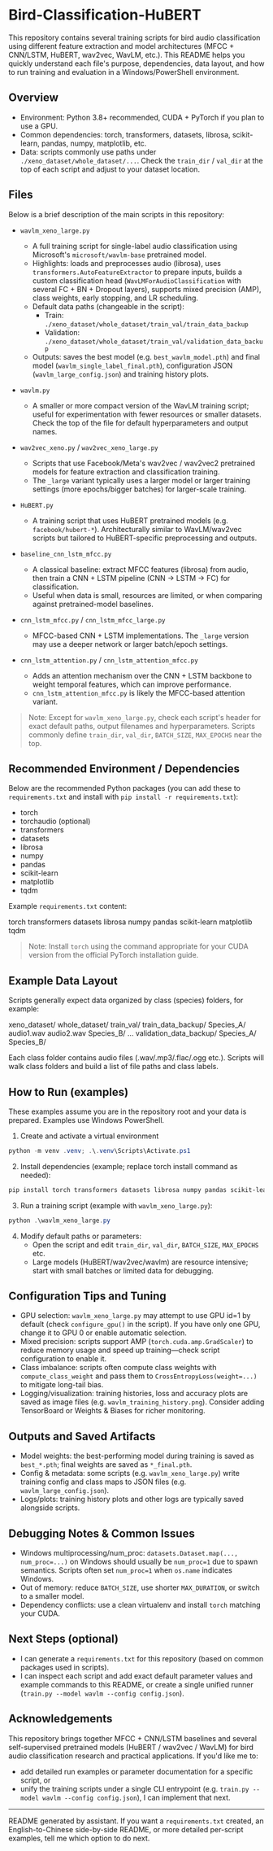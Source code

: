 # Bird-Classification-HuBERT

This repository contains several training scripts for bird audio classification using different feature extraction and model architectures (MFCC + CNN/LSTM, HuBERT, wav2vec, WavLM, etc.). This README helps you quickly understand each file's purpose, dependencies, data layout, and how to run training and evaluation in a Windows/PowerShell environment.

## Overview

- Environment: Python 3.8+ recommended, CUDA + PyTorch if you plan to use a GPU.
- Common dependencies: torch, transformers, datasets, librosa, scikit-learn, pandas, numpy, matplotlib, etc.
- Data: scripts commonly use paths under `./xeno_dataset/whole_dataset/...`. Check the `train_dir` / `val_dir` at the top of each script and adjust to your dataset location.

## Files

Below is a brief description of the main scripts in this repository:

- `wavlm_xeno_large.py`
  - A full training script for single-label audio classification using Microsoft's `microsoft/wavlm-base` pretrained model.
  - Highlights: loads and preprocesses audio (librosa), uses `transformers.AutoFeatureExtractor` to prepare inputs, builds a custom classification head (`WavLMForAudioClassification` with several FC + BN + Dropout layers), supports mixed precision (AMP), class weights, early stopping, and LR scheduling.
  - Default data paths (changeable in the script):
    - Train: `./xeno_dataset/whole_dataset/train_val/train_data_backup`
    - Validation: `./xeno_dataset/whole_dataset/train_val/validation_data_backup`
  - Outputs: saves the best model (e.g. `best_wavlm_model.pth`) and final model (`wavlm_single_label_final.pth`), configuration JSON (`wavlm_large_config.json`) and training history plots.

- `wavlm.py`
  - A smaller or more compact version of the WavLM training script; useful for experimentation with fewer resources or smaller datasets. Check the top of the file for default hyperparameters and output names.

- `wav2vec_xeno.py` / `wav2vec_xeno_large.py`
  - Scripts that use Facebook/Meta's wav2vec / wav2vec2 pretrained models for feature extraction and classification training.
  - The `_large` variant typically uses a larger model or larger training settings (more epochs/bigger batches) for larger-scale training.

- `HuBERT.py`
  - A training script that uses HuBERT pretrained models (e.g. `facebook/hubert-*`). Architecturally similar to WavLM/wav2vec scripts but tailored to HuBERT-specific preprocessing and outputs.

- `baseline_cnn_lstm_mfcc.py`
  - A classical baseline: extract MFCC features (librosa) from audio, then train a CNN + LSTM pipeline (CNN -> LSTM -> FC) for classification.
  - Useful when data is small, resources are limited, or when comparing against pretrained-model baselines.

- `cnn_lstm_mfcc.py` / `cnn_lstm_mfcc_large.py`
  - MFCC-based CNN + LSTM implementations. The `_large` version may use a deeper network or larger batch/epoch settings.

- `cnn_lstm_attention.py` / `cnn_lstm_attention_mfcc.py`
  - Adds an attention mechanism over the CNN + LSTM backbone to weight temporal features, which can improve performance.
  - `cnn_lstm_attention_mfcc.py` is likely the MFCC-based attention variant.

> Note: Except for `wavlm_xeno_large.py`, check each script's header for exact default paths, output filenames and hyperparameters. Scripts commonly define `train_dir`, `val_dir`, `BATCH_SIZE`, `MAX_EPOCHS` near the top.


## Recommended Environment / Dependencies
Below are the recommended Python packages (you can add these to `requirements.txt` and install with `pip install -r requirements.txt`):

- torch
- torchaudio (optional)
- transformers
- datasets
- librosa
- numpy
- pandas
- scikit-learn
- matplotlib
- tqdm

Example `requirements.txt` content:

torch
transformers
datasets
librosa
numpy
pandas
scikit-learn
matplotlib
tqdm

> Note: Install `torch` using the command appropriate for your CUDA version from the official PyTorch installation guide.

## Example Data Layout
Scripts generally expect data organized by class (species) folders, for example:

xeno_dataset/
  whole_dataset/
    train_val/
      train_data_backup/
        Species_A/
          audio1.wav
          audio2.wav
        Species_B/
          ...
      validation_data_backup/
        Species_A/
        Species_B/

Each class folder contains audio files (.wav/.mp3/.flac/.ogg etc.). Scripts will walk class folders and build a list of file paths and class labels.


## How to Run (examples)
These examples assume you are in the repository root and your data is prepared. Examples use Windows PowerShell.

1) Create and activate a virtual environment

```powershell
python -m venv .venv; .\.venv\Scripts\Activate.ps1
```

2) Install dependencies (example; replace torch install command as needed):

```powershell
pip install torch transformers datasets librosa numpy pandas scikit-learn matplotlib tqdm
```

3) Run a training script (example with `wavlm_xeno_large.py`):

```powershell
python .\wavlm_xeno_large.py
```
4) Modify default paths or parameters:
   - Open the script and edit `train_dir`, `val_dir`, `BATCH_SIZE`, `MAX_EPOCHS` etc.
   - Large models (HuBERT/wav2vec/wavlm) are resource intensive; start with small batches or limited data for debugging.


## Configuration Tips and Tuning

- GPU selection: `wavlm_xeno_large.py` may attempt to use GPU id=1 by default (check `configure_gpu()` in the script). If you have only one GPU, change it to GPU 0 or enable automatic selection.
- Mixed precision: scripts support AMP (`torch.cuda.amp.GradScaler`) to reduce memory usage and speed up training—check script configuration to enable it.
- Class imbalance: scripts often compute class weights with `compute_class_weight` and pass them to `CrossEntropyLoss(weight=...)` to mitigate long-tail bias.
- Logging/visualization: training histories, loss and accuracy plots are saved as image files (e.g. `wavlm_training_history.png`). Consider adding TensorBoard or Weights & Biases for richer monitoring.


## Outputs and Saved Artifacts
- Model weights: the best-performing model during training is saved as `best_*.pth`; final weights are saved as `*_final.pth`.
- Config & metadata: some scripts (e.g. `wavlm_xeno_large.py`) write training config and class maps to JSON files (e.g. `wavlm_large_config.json`).
- Logs/plots: training history plots and other logs are typically saved alongside scripts.


## Debugging Notes & Common Issues
- Windows multiprocessing/num_proc: `datasets.Dataset.map(..., num_proc=...)` on Windows should usually be `num_proc=1` due to spawn semantics. Scripts often set `num_proc=1` when `os.name` indicates Windows.
- Out of memory: reduce `BATCH_SIZE`, use shorter `MAX_DURATION`, or switch to a smaller model.
- Dependency conflicts: use a clean virtualenv and install `torch` matching your CUDA.


## Next Steps (optional)
- I can generate a `requirements.txt` for this repository (based on common packages used in scripts).
- I can inspect each script and add exact default parameter values and example commands to this README, or create a single unified runner (`train.py --model wavlm --config config.json`).


## Acknowledgements
This repository brings together MFCC + CNN/LSTM baselines and several self-supervised pretrained models (HuBERT / wav2vec / WavLM) for bird audio classification research and practical applications. If you'd like me to:
- add detailed run examples or parameter documentation for a specific script, or
- unify the training scripts under a single CLI entrypoint (e.g. `train.py --model wavlm --config config.json`),
I can implement that next.


---

README generated by assistant. If you want a `requirements.txt` created, an English-to-Chinese side-by-side README, or more detailed per-script examples, tell me which option to do next.
